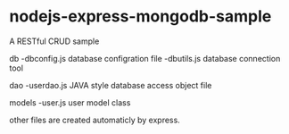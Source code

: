# nodejs-express-mongodb-sample
A RESTful CRUD sample

db
-dbconfig.js  database configration file
-dbutils.js   database connection tool

dao
-userdao.js   JAVA style database access object file

models
-user.js      user model class


other files are created automaticly by express.
